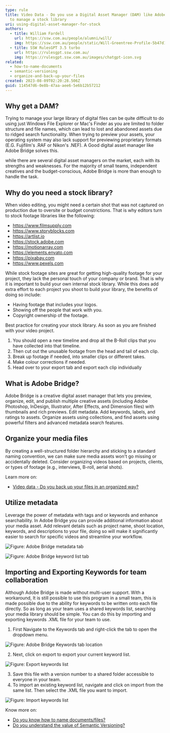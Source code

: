 ```yaml
---
type: rule
title: Video Data - Do you use a Digital Asset Manager (DAM) like Adobe Bridge
  to manage a stock library
uri: using-digital-asset-manager-for-stock
authors:
  - title: William Fardell
    url: https://ssw.com.au/people/alumni/will/
    img: https://ssw.com.au/people/static/Will-Greentree-Profile-5b47d1b6e1f91074e10546d28020eb19.jpg
  - title: SSW RulesGPT 3.5 turbo
    url: https://rulesgpt.ssw.com.au/
    img: https://rulesgpt.ssw.com.au/images/chatgpt-icon.svg
related:
  - how-to-name-documents
  - semantic-versioning
  - organize-and-back-up-your-files
created: 2023-08-09T02:20:28.506Z
guid: 114547d6-0e8b-47aa-aee6-5e6b12b57212
---
```

## Why get a DAM?

Trying to manage your large library of digital files can be quite difficult to do using just Windows File Explorer or Mac's Finder as you are limited to folder structure and file names, which can lead to lost and abandoned assets due to ridged search functionality. When trying to preview your assets, your operating system may also lack support for previewing proprietary formats (E.G. Fujifilm's .RAF or Nikon's .NEF). A Good digital asset manager like Adobe Bridge solves this.

while there are several digital asset managers on the market, each with its strengths and weaknesses. For the majority of small teams, independent creatives and the budget-conscious, Adobe Bridge is more than enough to handle the task.

## Why do you need a stock library?

When video editing, you might need a certain shot that was not captured on production due to oversite or budget constrictions. That is why editors turn to stock footage libraries like the following:

* https://www.filmsupply.com
* https://www.storyblocks.com
* https://artlist.io
* https://stock.adobe.com
* https://motionarray.com
* https://elements.envato.com
* https://pixabay.com
* https://www.pexels.com

While stock footage sites are great for getting high-quality footage for your project, they lack the personal touch of your company or brand. That is why it is important to build your own internal stock library. While this does add extra effort to each project you shoot to build your library, the benefits of doing so include:

* Having footage that includes your logos.
* Showing off the people that work with you.
* Copyright ownership of the footage.

Best practice for creating your stock library. As soon as you are finished with your video project. 

1. You should open a new timeline and drop all the B-Roll clips that you have collected into that timeline.
2. Then cut out the unusable footage from the head and tail of each clip.
3. Break up footage if needed, into smaller clips or different takes.
4. Make colour corrections if needed.
5. Head over to your export tab and export each clip individually

## What is Adobe Bridge?

Adobe Bridge is a creative digital asset manager that lets you preview, organize, edit, and publish multiple creative assets (including Adobe Photoshop, InDesign, Illustrator, After Effects, and Dimension files) with thumbnails and rich previews. Edit metadata. Add keywords, labels, and ratings to assets. Organize assets using collections, and find assets using powerful filters and advanced metadata search features.

## Organize your media files

By creating a well-structured folder hierarchy and sticking to a standard naming convention, we can make sure media assets won't go missing or accidentally deleted.
Consider organizing videos based on projects, clients, or types of footage (e.g., interviews, B-roll, aerial shots). 

Learn more on:

* [Video data - Do you back up your files in an organized way?](https://www.ssw.com.au/rules/organize-and-back-up-your-files/)

## Utilize metadata

Leverage the power of metadata with tags and or keywords and enhance searchability. In Adobe Bridge you can provide additional information about your media asset. Add relevant details such as project name, shoot location, keywords, and descriptions to your file, doing so will make it significantly easier to search for specific videos and streamline your workflow.

![Figure: Adobe Bridge metadata tab](scr-20230809-odug.png "Figure: Adobe Bridge metadata tab")

![Figure: Adobe Bridge keyword list tab](scr-20230809-oeed.png "Figure: Adobe Bridge keyword list tab")

## Importing and Exporting Keywords for team collaboration

Although Adobe Bridge is made without multi-user support. With a workaround, It is still possible to use this program in a small team, this is made possible due to the ability for keywords to be written onto each file directly. So as long as your team uses a shared keywords list, searching your media library should be simple.
You can do this by importing and exporting keywords .XML file for your team to use. 

1. First Navigate to the Keywords tab and right-click the tab to open the dropdown menu.

![Figure: Adobe Bridge Keywords tab location](scr-20230809-nqcl.png "Figure: Adobe Bridge Keywords tab location")

2. Next, click on export to export your current keyword list.

![Figure: Export keywords list](export-scr.png "Figure: Export keywords list")

3. Save this file with a version number to a shared folder accessible to everyone in your team.
4. To import an existing keyword list, navigate and click on import from the same list. Then select the .XML file you want to import.

![Figure: Import keywords list](import-scr.png "Figure: Import keywords list")

Know more on:

* [Do you know how to name documents/files?](https://ssw.com.au/rules/how-to-name-documents/)
* [Do you understand the value of Semantic Versioning?](https://ssw.com.au/rules/semantic-versioning/)